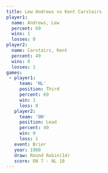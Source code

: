 ```yaml
---
title: Lew Andrews vs Kent Carstairs
player1:               
  name: Andrews, Lew   
  percent: 69          
  wins: 1              
  losses: 0            
player2:               
  name: Carstairs, Kent
  percent: 49          
  wins: 0              
  losses: 1            
games:
 - player1:         
     team: 'NL'     
     position: Third
     percent: 69    
     win: 1         
     loss: 0        
   player2:        
     team: 'ON'    
     position: Lead
     percent: 49   
     win: 0        
     loss: 1       
   event: Brier         
   year: 1980           
   draw: Round Robin(14)
   score: ON 7 - NL 10  
---
```

